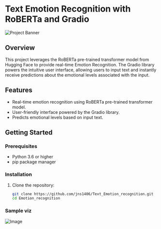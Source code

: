 # Text Emotion Recognition with RoBERTa and Gradio

![Project Banner](https://miro.medium.com/v2/resize:fit:1400/1*XwdQpuAjVGauCTY6dQQK7w.png)

## Overview

This project leverages the RoBERTa pre-trained transformer model from Hugging Face to provide real-time Emotion Recognition. The Gradio library powers the intuitive user interface, allowing users to input text and instantly receive predictions about the emotional levels associated with the input.

## Features

- Real-time emotion recognition using RoBERTa pre-trained transformer model.
- User-friendly interface powered by the Gradio library.
- Predicts emotional levels based on input text.

## Getting Started

### Prerequisites

- Python 3.6 or higher
- pip package manager

### Installation

1. Clone the repository:

   ```bash
   git clone https://github.com/jns1406/Text_Emotion_recognition.git
   cd Emotion_recognition

   ```
### Sample viz

![Image](/workspaces/Text_Emotion_recognition/Image/sample.png)


